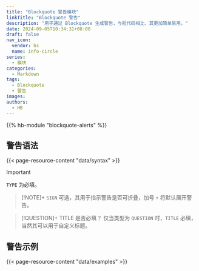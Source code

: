 ```yaml
---
title: "Blockquote 警告模块"
linkTitle: "Blockquote 警告"
description: "用于通过 Blockquote 生成警告，与短代码相比，其更加简单易用。"
date: 2024-09-05T10:34:31+08:00
draft: false
nav_icon:
  vendor: bs
  name: info-circle
series:
  - 模块
categories:
  - Markdown
tags:
  - Blockquote
  - 警告
images:
authors:
  - HB
---
```


{{% hb-module "blockquote-alerts" %}}

## 警告语法

{{< page-resource-content "data/syntax" >}}

> [!IMPORTANT]
> `TYPE` 为必填。

> [!NOTE]+
> `SIGN` 可选，其用于指示警告是否可折叠，加号 `+` 将默认展开警告。

> [!QUESTION]+ TITLE 是否必填？
> 仅当类型为 `QUESTION` 时，`TITLE` 必填，当然其可以用于自定义标题。

## 警告示例

{{< page-resource-content "data/examples" >}}
